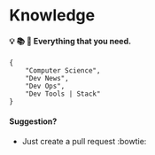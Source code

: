 # Knowledge

#### :bulb: :books: :telescope: Everything that you need.

```
{
    "Computer Science",
    "Dev News",
    "Dev Ops",
    "Dev Tools | Stack"
}
```

#### Suggestion?
- Just create a pull request :bowtie: